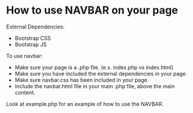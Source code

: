 How to use NAVBAR on your page
==============================
External Dependencies:
- Bootstrap CSS
- Bootstrap JS

To use navbar:
- Make sure your page is a .php file. (e.x. index.php vs index.html)
- Make sure you have included the external dependencies in your page.
- Make sure navbar.css has been included in your page.
- Include the navbar.html file in your main .php file, above the main content.

Look at example.php for an example of how to use the NAVBAR.
